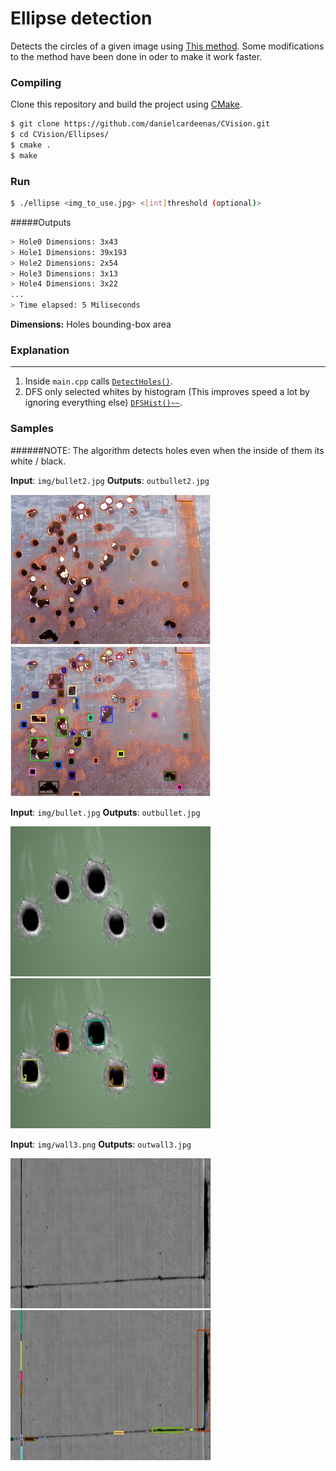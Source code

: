 # Ellipse detection
Detects the circles of a given image using [This method](http://hci.iwr.uni-heidelberg.de/publications/dip/2002/ICPR2002/DATA/07_3_20.PDF).
Some modifications to the method have been done in oder to make it work faster.

### Compiling

Clone this repository and build the project using [CMake](http://www.cmake.org/download/).

```sh
$ git clone https://github.com/danielcardeenas/CVision.git
$ cd CVision/Ellipses/
$ cmake .
$ make
```
### Run
```sh
$ ./ellipse <img_to_use.jpg> <[int]threshold (optional)>
```
#####Outputs

```sh
> Hole0 Dimensions: 3x43
> Hole1 Dimensions: 39x193
> Hole2 Dimensions: 2x54
> Hole3 Dimensions: 3x13
> Hole4 Dimensions: 3x22
...
> Time elapsed: 5 Miliseconds

```


**Dimensions:** Holes bounding-box area

### Explanation

---------------------------------------

1.  Inside `main.cpp` calls [`DetectHoles()`](https://github.com/danielcardeenas/CVision/blob/master/libs/NewUtils.cpp#L8). 
2.  DFS only selected whites by histogram (This improves speed a lot by ignoring everything else) [`DFSHist()~~`](https://github.com/danielcardeenas/CVision/blob/master/libs/NewUtils.cpp#L46). 

### Samples


######NOTE:
The algorithm detects holes even when the inside of them its white / black.


**Input**: ```img/bullet2.jpg```
**Outputs**: ```outbullet2.jpg```

<img src="https://raw.githubusercontent.com/danielcardeenas/CVision/master/Holes/img/bullet2.jpg" width="320" height="240" />
<img src="https://raw.githubusercontent.com/danielcardeenas/CVision/master/Holes/outbullet2.jpg" width="320" height="240" />

**Input**: ```img/bullet.jpg```
**Outputs**: ```outbullet.jpg```

<img src="https://raw.githubusercontent.com/danielcardeenas/CVision/master/Holes/img/bullet.jpg" width="320" height="240" />
<img src="https://raw.githubusercontent.com/danielcardeenas/CVision/master/Holes/outbullet.jpg" width="320" height="240" />

**Input**: ```img/wall3.png```
**Outputs**: ```outwall3.jpg```

<img src="https://raw.githubusercontent.com/danielcardeenas/CVision/master/Holes/img/wall3.png" width="320" height="240" />
<img src="https://raw.githubusercontent.com/danielcardeenas/CVision/master/Holes/outwall3.jpg" width="320" height="240" />